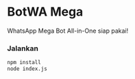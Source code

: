 # BotWA Mega
WhatsApp Mega Bot All-in-One siap pakai!

### Jalankan
```bash
npm install
node index.js
